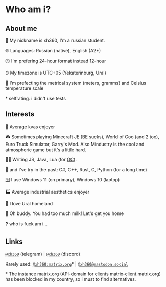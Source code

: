 # Who am i?

## About me
👤 My nickname is xh360, I'm a russian student.

🌐 Languages: Russian (native), English (A2*)

🕒 I'm prefering 24-hour format instead 12-hour

⏰ My timezone is UTC+05 (Yekaterinburg, Ural)

📏 I'm prefecting the metrical system (meters, gramms) and Celsius temperature scale

\* selfrating. i didn't use tests

## Interests 
🍺 Average kvas enjoyer

🎮 Sometimes playing Minecraft JE (BE sucks), World of Goo (and 2 too), Euro Truck Simulator, Garry's Mod. Also Mindustry is the cool and atmospheric game but it's a little hard. 

🧑‍💻 Writing JS, Java, Lua (for [OC](https://www.curseforge.com/minecraft/mc-mods/opencomputers)). 

💾 and I've try in the past: C#, C++, Rust, C, Python (for a long time)

🪟 I use Windows 11 (on primary), Windows 10 (laptop)

🏭 Average industrial aesthetics enjoyer

💚 I love Ural homeland

🥛 Oh buddy. You had too much milk! Let's get you home

❓ who is fuck am i...

## Links

[`@xh360`](https://t.me/xh360) (telegram) | [`@xh360`](https://discord.com/users/726656183817076738) (discord)

Rarely used: [`@xh360:matrix.org`](https://matrix.to/#/@xh360:matrix.org)\* | [`@xh360@mastodon.social`](https://mastodon.social/@xh360)

\* The instance matrix.org (API-domain for clients matrix-client.matrix.org) has been blocked in my country, so i must to find alternatives.
